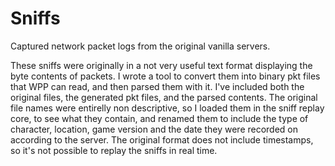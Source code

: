 # Sniffs
Captured network packet logs from the original vanilla servers.

These sniffs were originally in a not very useful text format displaying the byte contents of packets. I wrote a tool to convert them into binary pkt files that WPP can read, and then parsed them with it. I've included both the original files, the generated pkt files, and the parsed contents. The original file names were entirelly non descriptive, so I loaded them in the sniff replay core, to see what they contain, and renamed them to include the type of character, location, game version and the date they were recorded on according to the server. The original format does not include timestamps, so it's not possible to replay the sniffs in real time.

